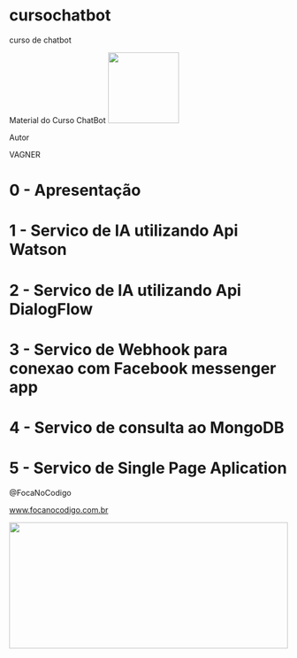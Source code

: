# cursochatbot
curso de chatbot 


Material do Curso ChatBot
<img src="http://bluedev.com.br/wp-content/uploads/2017/12/chatbot-person.png" class="robo-header__logo" width="128" height="128">

Autor 

VAGNER 

<h1>0 - Apresentação</h1>
<h1>1 - Servico de IA utilizando Api Watson</h1>
<h1>2 - Servico de IA utilizando Api DialogFlow</h1>
<h1>3 - Servico de Webhook para conexao com Facebook messenger app</h1>
<h1>4 - Servico de consulta ao MongoDB</h1>
<h1>5 - Servico de Single Page Aplication </h1>

@FocaNoCodigo

www.focanocodigo.com.br

<img src="http://focanocodigo.esy.es/img/focanocodigo.jpg" class="robo-header__logo" width="100%" height="228">